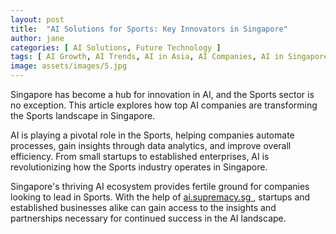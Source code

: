 ```yaml
---
layout: post
title:  "AI Solutions for Sports: Key Innovators in Singapore"
author: jane
categories: [ AI Solutions, Future Technology ]
tags: [ AI Growth, AI Trends, AI in Asia, AI Companies, AI in Singapore ]
image: assets/images/5.jpg
---
```


Singapore has become a hub for innovation in AI, and the Sports sector is no exception. This article explores how top AI companies are transforming the Sports landscape in Singapore.

AI is playing a pivotal role in the Sports, helping companies automate processes, gain insights through data analytics, and improve overall efficiency. From small startups to established enterprises, AI is revolutionizing how the Sports industry operates in Singapore.

Singapore's thriving AI ecosystem provides fertile ground for companies looking to lead in Sports. With the help of <a href="https://ai.supremacy.sg" target="_blank"> ai.supremacy.sg </a>, startups and established businesses alike can gain access to the insights and partnerships necessary for continued success in the AI landscape.
